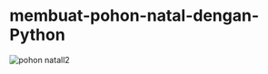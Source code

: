 # membuat-pohon-natal-dengan-Python
![pohon natall2](https://user-images.githubusercontent.com/62834664/147212432-eb956d41-ec88-4be8-a65b-72e418d53d52.png)



